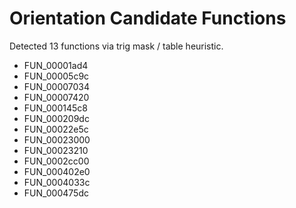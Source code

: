 # Orientation Candidate Functions

Detected 13 functions via trig mask / table heuristic.

- FUN_00001ad4
- FUN_00005c9c
- FUN_00007034
- FUN_00007420
- FUN_000145c8
- FUN_000209dc
- FUN_00022e5c
- FUN_00023000
- FUN_00023210
- FUN_0002cc00
- FUN_000402e0
- FUN_0004033c
- FUN_000475dc
